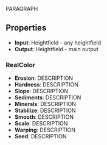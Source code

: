 
PARAGRAPH

## Properties
- **Input**: Heightfield - any heightfield
- **Output**: Heightfield - main output
### RealColor 
- **Erosion**: DESCRIPTION
- **Hardness**: DESCRIPTION
- **Slope**: DESCRIPTION
- **Sediments**: DESCRIPTION
- **Minerals**: DESCRIPTION
- **Stabilize**: DESCRIPTION
- **Smooth**: DESCRIPTION
- **Scale**: DESCRIPTION
- **Warping**: DESCRIPTION
- **Seed**: DESCRIPTION




